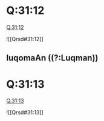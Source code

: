 
# Q:31:12

[Q.31:12](https://quran.com/31:12/tafsirs/ar-tafsir-al-tabari)

![[Qrsd#31:12]]

## luqomaAn ((?:Luqman))

# Q:31:13

[Q.31:13](https://quran.com/31:13/tafsirs/ar-tafsir-al-tabari)

![[Qrsd#31:13]]
